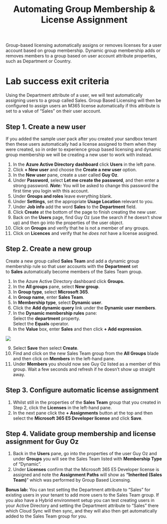﻿---
id: license
title: Automating Group Membership & License Assignment 
sidebar_label: Automate license assignment
slug: /license
---




Group-based licensing automatically assigns or removes licenses for a user account based on group membership. Dynamic group membership adds or removes members to a group based on user account attribute properties, such as Department or Country. 
#
# Lab success exit criteria
Using the Department attribute of a user, we will test automatically assigning users to a group called Sales. Group Based Licensing will then be configured to assign users an M365 license automatically if this attribute is set to a value of “Sales” on their user account. 
## Step 1. Create a new user
If you added the sample user pack after you created your sandbox tenant then these users automatically had a license assigned to them when they were created, so in order to experience group based licensing and dynamic group membership we will be creating a new user to work with instead.

1. In the **Azure Active Directory dashboard** click **Users** in the left pane.
1. Click **+ New user** and choose the **Create a new user** option.
1. In the **New user** pane, create a user called **Guy Oz**.
1. Under **Password**, select **Let me create the password**, and then enter a strong password. ***Note:*** You will be asked to change this password the first time you login with this account.
1. Under **Groups and roles** leave everything blank.
1. Under **Settings**, set the appropriate **Usage Location** relevant to you.
1. Under **Job info** add the word **Sales** to the **Department** field.
1. Click **Create** at the bottom of the page to finish creating the new user.
1. Back on the **Users** page, find Guy Oz (use the search if he doesn’t show up) and then go into the properties of the user object.
1. Click on **Groups** and verify that he is not a member of any groups.
1. Click on **Licences** and verify that he *does not* have a license assigned.

## Step 2. Create a new group
Create a new group called **Sales Team** and add a dynamic group membership rule so that user accounts with the **Department** set to **Sales** automatically become members of the Sales Team group.

1. In the Azure Active Directory dashboard click **Groups.**
1. In the **All groups** pane, select **New group**.
1. In **Group type**, select **Microsoft 365**.
1. In **Group name**, enter **Sales Team**.
1. In **Membership type**, select **Dynamic user**.
1. Click the **Add dynamic query** link under the **Dynamic user members**.
1. In the **Dynamic membership rules** pane:  
Select the **department** property.    
Select the **Equals** operator.  
1. In the **Value** box, enter **Sales** and then click **+ Add expression**.

![](img/license.001.png)

9. Select **Save** then select **Create**.
1. Find and click on the new Sales Team group from the **All Groups** blade and then click on **Members** in the left-hand pane.
1. Under **Members** you should now see Guy Oz listed as a member of this group. Wait a few seconds and refresh if he doesn’t show up straight away.

## Step 3. Configure automatic license assignment
1. Whilst still in the properties of the **Sales Team** group that you created in Step 2, click the **Licenses** in the left-hand pane.
1. In the next pane click the **+ Assignments** button at the top and then select the **Microsoft 365 E5 Developer license** and click **Save**.
## Step 4. Validate group membership and license assignment for Guy Oz
1. Back in the **Users** pane, go into the properties of the user Guy Oz and under **Groups** you will see the Sales Team listed with **Membership Type** of “Dynamic”.
1. Under **Licenses** confirm that the Microsoft 365 E5 Developer license is assigned and note the **Assignment Paths** will show as **“Inherited (Sales Team)**” which was performed by Group Based Licensing.

**Bonus lab:** You can test setting the Department attribute to “Sales” for existing users in your tenant to add more users to the Sales Team group. If you also have a Hybrid environment setup you can test creating users in your Active Directory and setting the Department attribute to “Sales” there which Cloud Sync will then sync, and they will also then get automatically added to the Sales Team group for you. 

